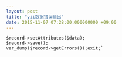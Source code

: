 ```yaml
---
layout: post
title: "yii数据错误输出"
date: 2015-11-07 07:28:00.000000000 +09:00
---
```


    $record->setAttributes($data);
    $record->save();
    var_dump($record->getErrors());exit;`